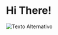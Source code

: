 # Hi There!

![Texto Alternativo](https://i.pinimg.com/originals/54/b5/b5/54b5b572a814ce721e1b01adabed5c84.gif)
